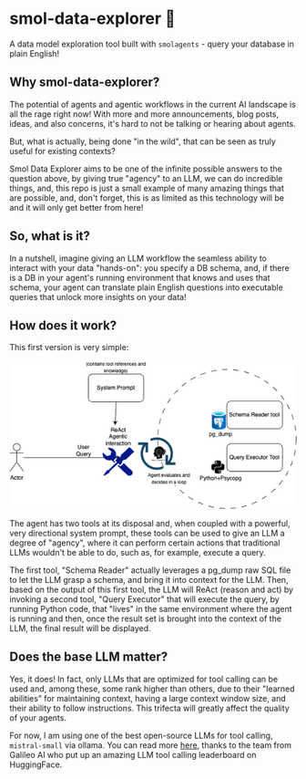 # smol-data-explorer 🚀
A data model exploration tool built with `smolagents` - query your database in plain English!

## Why smol-data-explorer?

The potential of agents and agentic workflows in the current AI landscape is all the rage right now! With more and more announcements, blog posts, ideas, and also concerns, it's hard to not be talking or hearing about agents.

But, what is actually, being done "in the wild", that can be seen as truly useful for existing contexts?

Smol Data Explorer aims to be one of the infinite possible answers to the question above, by giving true "agency" to an LLM, we can do incredible things, and, this repo is just a small example of many amazing things that are possible, and, don't forget, this is as limited as this technology will be and it will only get better from here!

## So, what is it?

In a nutshell, imagine giving an LLM workflow the seamless ability to interact with your data "hands-on": you specify a DB schema, and, if there is a DB in your agent's running environment that knows and uses that schema, your agent can translate plain English questions into executable queries that unlock more insights on your data!

## How does it work?

This first version is very simple:

![ReAct Framework](images/agent-query.png)

The agent has two tools at its disposal and, when coupled with a powerful, very directional system prompt, these 
tools can be used to give an LLM a degree of "agency", where it can perform certain actions that traditional LLMs 
wouldn't be able to do, such as, for example, execute a query.

The first tool, "Schema Reader" actually leverages a pg_dump raw SQL file to let the LLM grasp a schema, and bring 
it into context for the LLM.
Then, based on the output of this first tool, the LLM will ReAct (reason and act) by invoking a second tool, "Query 
Executor" that will execute the query, by running Python code, that "lives" in the same environment where the agent 
is running and then, once the result set is brought into the context of the LLM, the final result will be displayed.

## Does the base LLM matter?

Yes, it does! In fact, only LLMs that are optimized for tool calling can be used and, among these, some rank higher than others, due to their "learned abilities" for maintaining context, having a large context window size, and their ability to follow instructions. This trifecta will greatly affect the quality of your agents.

For now, I am using one of the best open-source LLMs for tool calling, `mistral-small` via ollama. You can read more [here](https://www.galileo.ai/blog/agent-leaderboard), thanks to the team from Galileo AI who put up an amazing LLM tool calling leaderboard on HuggingFace.
